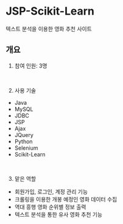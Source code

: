 # JSP-Scikit-Learn
텍스트 분석을 이용한 영화 추천 사이트

## 개요
1. 참여 인원: 3명
<br>

2. 사용 기술
+ Java
+ MySQL
+ JDBC
+ JSP
+ Ajax
+ JQuery
+ Python
+ Selenium
+ Scikit-Learn
<br>

3. 맡은 역할
+ 회원가입, 로그인, 계정 관리 기능
+ 크롤링을 이용한 개봉 예정인 영화 데이터 수집
+ 역대 흥행 영화 순위별 정보 출력
+ 텍스트 분석을 통한 유사 영화 추천 기능
